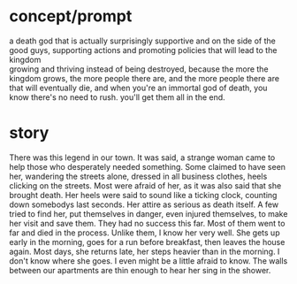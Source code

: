 # concept/prompt
a death god that is actually surprisingly supportive and on the side of the good guys, supporting actions and promoting policies that will lead to the kingdom  
growing and thriving instead of being destroyed, because the more the kingdom grows, the more people there are, and the more people there are that will eventually die, and when
you're an immortal god of death, you know there's no need to rush. you'll get them all in the end.  

# story
There was this legend in our town. It was said, a strange woman came to help those who desperately needed something. Some claimed to have seen her, wandering the 
streets alone, dressed in all business clothes, heels clicking on the streets. Most were afraid of her, as it was also said that she brought death. Her heels were 
said to sound like a ticking clock, counting down somebodys last seconds. Her attire as serious as death itself. 
A few tried to find her, put themselves in danger, even injured themselves, to make her visit and save them. They had no success this far. Most of them went to far and died
in the process. 
Unlike them, I know her very well. She gets up early in the morning, goes for a run before breakfast, then leaves the house again. Most days, she returns late, her steps heavier
than in the morning. I don't know where she goes. I even might be a little afraid to know. The walls between our apartments are thin enough to hear her sing in the shower. 
